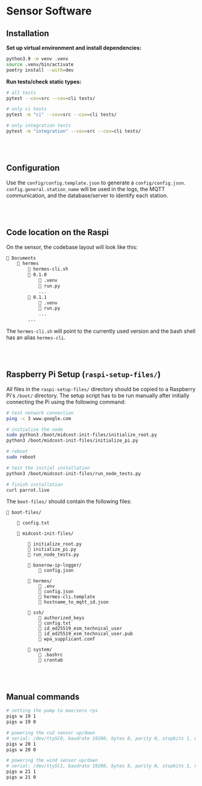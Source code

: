 # Sensor Software

## Installation

**Set up virtual environment and install dependencies:**

```bash
python3.9 -m venv .venv
source .venv/bin/activate
poetry install --with=dev
```

**Run tests/check static types:**

```bash
# all tests
pytest --cov=src --cov=cli tests/

# only ci tests
pytest -m "ci" --cov=src --cov=cli tests/

# only integration tests
pytest -m "integration" --cov=src --cov=cli tests/
```

<br/>
<br/>

## Configuration

Use the `config/config.template.json` to generate a `config/config.json`.
`config.general.station_name` will be used in the logs, the MQTT communication,
and the database/server to identify each station.

<br/>
<br/>

## Code location on the Raspi

On the sensor, the codebase layout will look like this:

```bash
📁 Documents
    📁 hermes
        📄 hermes-cli.sh
        📁 0.1.0
            📁 .venv
            📄 run.py
            ...
        📁 0.1.1
            📁 .venv
            📄 run.py
            ...
        ...
```

The `hermes-cli.sh` will point to the currently used version and the bash shell
has an alias `hermes-cli`.

<br/>
<br/>

## Raspberry Pi Setup (`raspi-setup-files/`)

All files in the `raspi-setup-files/` directory should be copied to a Raspberry
Pi's `/boot/` directory. The setup script has to be run manually after initially
connecting the Pi using the following command:

```bash
# test network connection
ping -c 3 www.google.com

# initialize the node
sudo python3 /boot/midcost-init-files/initialize_root.py
python3 /boot/midcost-init-files/initialize_pi.py

# reboot
sudo reboot

# test the initial installation
python3 /boot/midcost-init-files/run_node_tests.py

# finish installation
curl parrot.live
```

The `boot-files/` should contain the following files:

```
📁 boot-files/

    📄 config.txt

    📁 midcost-init-files/

        📄 initialize_root.py
        📄 initialize_pi.py
        📄 run_node_tests.py

        📁 baserow-ip-logger/
            📄 config.json

        📁 hermes/
            📄 .env
            📄 config.json
            📄 hermes-cli.template
            📄 hostname_to_mqtt_id.json

        📁 ssh/
            📄 authorized_keys
            📄 config.txt
            📄 id_ed25519_esm_technical_user
            📄 id_ed25519_esm_technical_user.pub
            📄 wpa_supplicant.conf

        📁 system/
            📄 .bashrc
            📄 crontab
```

<br/>
<br/>

## Manual commands

```bash
# setting the pump to max/zero rps
pigs w 19 1
pigs w 19 0

# powering the co2 sensor up/down
# serial: /dev/ttySC0, baudrate 19200, bytes 8, parity N, stopbits 1, newline \r\n
pigs w 20 1
pigs w 20 0

# powering the wind sensor up/down
# serial: /dev/ttySC1, baudrate 19200, bytes 8, parity N, stopbits 1, newline \r\n
pigs w 21 1
pigs w 21 0
```
